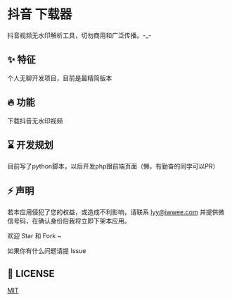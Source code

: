 # 抖音 下载器

抖音视频无水印解析工具，切勿商用和广泛传播。-\_-

## ✨ 特征
个人无聊开发项目，目前是最精简版本

## 🔥 功能
下载抖音无水印视频

## ⌛️ 开发规划
目前写了python脚本，以后开发php跟前端页面（懒，有勤奋的同学可以PR）

## ⚡ ️声明
若本应用侵犯了您的权益，或造成不利影响，请联系 lyy@iwwee.com 并提供微信号码，在确认身份后我将立即下架本应用。

欢迎 Star 和 Fork ~

如果你有什么问题请提 Issue

## 📃 LICENSE
[MIT](https://opensource.org/licenses/mit-license.php)